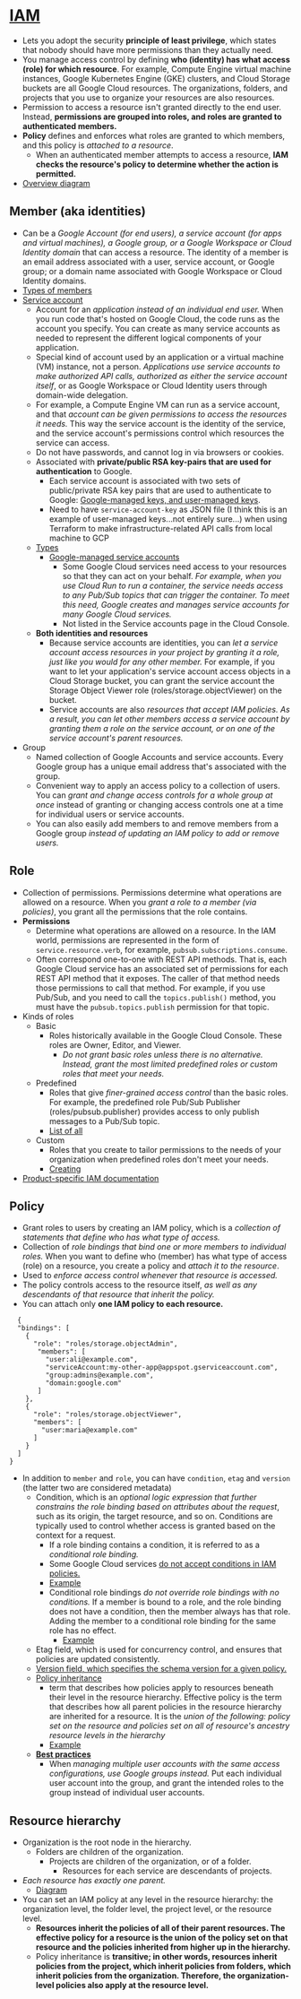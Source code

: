 # [IAM](https://cloud.google.com/iam/docs/overview)

- Lets you adopt the security **principle of least privilege**, which states that nobody should have more permissions than they actually need.
- You manage access control by defining **who (identity) has what access (role) for which resource**. For example, Compute Engine virtual machine instances, Google Kubernetes Engine (GKE) clusters, and Cloud Storage buckets are all Google Cloud resources. The organizations, folders, and projects that you use to organize your resources are also resources.
- Permission to access a resource isn't granted directly to the end user. Instead, **permissions are grouped into roles, and roles are granted to authenticated members.**
- **Policy** defines and enforces what roles are granted to which members, and this policy is _attached to a resource_.
  - When an authenticated member attempts to access a resource, **IAM checks the resource's policy to determine whether the action is permitted.**
- [Overview diagram](https://cloud.google.com/iam/img/iam-overview-basics.svg)

## Member (aka identities)

- Can be a _Google Account (for end users), a service account (for apps and virtual machines), a Google group, or a Google Workspace or Cloud Identity domain_ that can access a resource. The identity of a member is an email address associated with a user, service account, or Google group; or a domain name associated with Google Workspace or Cloud Identity domains.
- [Types of members](https://cloud.google.com/iam/docs/overview#concepts_related_identity)
- [Service account](https://cloud.google.com/iam/docs/service-accounts#what_are_service_accounts)
  - Account for an _application instead of an individual end user._ When you run code that's hosted on Google Cloud, the code runs as the account you specify. You can create as many service accounts as needed to represent the different logical components of your application.
  - Special kind of account used by an application or a virtual machine (VM) instance, not a person. _Applications use service accounts to make authorized API calls, authorized as either the service account itself_, or as Google Workspace or Cloud Identity users through domain-wide delegation.
  - For example, a Compute Engine VM can run as a service account, and that _account can be given permissions to access the resources it needs._ This way the service account is the identity of the service, and the service account's permissions control which resources the service can access.
  - Do not have passwords, and cannot log in via browsers or cookies.
  - Associated with **private/public RSA key-pairs that are used for authentication** to Google.
    - Each service account is associated with two sets of public/private RSA key pairs that are used to authenticate to Google: [Google-managed keys, and user-managed keys](https://cloud.google.com/iam/docs/service-accounts#service_account_keys).
    - Need to have `service-account-key` as JSON file (I think this is an example of user-managed keys...not entirely sure...) when using Terraform to make infrastructure-related API calls from local machine to GCP
  - [Types](https://cloud.google.com/iam/docs/service-accounts#types)
    - [Google-managed service accounts](https://cloud.google.com/iam/docs/service-accounts#google-managed)
      - Some Google Cloud services need access to your resources so that they can act on your behalf. _For example, when you use Cloud Run to run a container, the service needs access to any Pub/Sub topics that can trigger the container. To meet this need, Google creates and manages service accounts for many Google Cloud services._
      - Not listed in the Service accounts page in the Cloud Console.
  - **Both identities and resources**
    - Because service accounts are identities, you can _let a service account access resources in your project by granting it a role, just like you would for any other member._ For example, if you want to let your application's service account access objects in a Cloud Storage bucket, you can grant the service account the Storage Object Viewer role (roles/storage.objectViewer) on the bucket.
    - Service accounts are also _resources that accept IAM policies. As a result, you can let other members access a service account by granting them a role on the service account, or on one of the service account's parent resources._
- Group
  - Named collection of Google Accounts and service accounts. Every Google group has a unique email address that's associated with the group.
  - Convenient way to apply an access policy to a collection of users. You can _grant and change access controls for a whole group at once_ instead of granting or changing access controls one at a time for individual users or service accounts.
  - You can also easily add members to and remove members from a Google group _instead of updating an IAM policy to add or remove users._

## Role

- Collection of permissions. Permissions determine what operations are allowed on a resource. When you _grant a role to a member (via policies)_, you grant all the permissions that the role contains.
- **Permissions**
  - Determine what operations are allowed on a resource. In the IAM world, permissions are represented in the form of `service.resource.verb`, for example, `pubsub.subscriptions.consume`.
  - Often correspond one-to-one with REST API methods. That is, each Google Cloud service has an associated set of permissions for each REST API method that it exposes. The caller of that method needs those permissions to call that method. For example, if you use Pub/Sub, and you need to call the `topics.publish()` method, you must have the `pubsub.topics.publish` permission for that topic.
- Kinds of roles
  - Basic
    - Roles historically available in the Google Cloud Console. These roles are Owner, Editor, and Viewer.
      - _Do not grant basic roles unless there is no alternative. Instead, grant the most limited predefined roles or custom roles that meet your needs._
  - Predefined
    - Roles that give _finer-grained access control_ than the basic roles. For example, the predefined role Pub/Sub Publisher (roles/pubsub.publisher) provides access to only publish messages to a Pub/Sub topic.
    - [List of all](https://cloud.google.com/iam/docs/understanding-roles#predefined_roles)
  - Custom
    - Roles that you create to tailor permissions to the needs of your organization when predefined roles don't meet your needs.
    - [Creating](https://cloud.google.com/iam/docs/creating-custom-roles)
- [Product-specific IAM documentation](https://cloud.google.com/iam/docs/understanding-roles#product_specific_documentation)

## Policy

- Grant roles to users by creating an IAM policy, which is a _collection of statements that define who has what type of access._
- Collection of _role bindings that bind one or more members to individual roles._ When you want to define who (member) has what type of access (role) on a resource, you create a policy and _attach it to the resource_.
- Used to _enforce access control whenever that resource is accessed._
- The policy controls access to the resource itself, _as well as any descendants of that resource that inherit the policy._
- You can attach only **one IAM policy to each resource.**

```
  {
  "bindings": [
    {
      "role": "roles/storage.objectAdmin",
       "members": [
         "user:ali@example.com",
         "serviceAccount:my-other-app@appspot.gserviceaccount.com",
         "group:admins@example.com",
         "domain:google.com"
       ]
    },
    {
      "role": "roles/storage.objectViewer",
      "members": [
        "user:maria@example.com"
      ]
    }
  ]
}
```

- In addition to `member` and `role`, you can have `condition`, `etag` and `version` (the latter two are considered metadata)
  - Condition, which is an _optional logic expression that further constrains the role binding based on attributes about the request_, such as its origin, the target resource, and so on. Conditions are typically used to control whether access is granted based on the context for a request.
    - If a role binding contains a condition, it is referred to as a _conditional role binding._
    - Some Google Cloud services [do not accept conditions in IAM policies.](https://cloud.google.com/iam/docs/conditions-overview#resources)
    - [Example](https://cloud.google.com/iam/docs/policies#conditional-bindings)
    - Conditional role bindings _do not override role bindings with no conditions._ If a member is bound to a role, and the role binding does not have a condition, then the member always has that role. Adding the member to a conditional role binding for the same role has no effect.
      - [Example](https://cloud.google.com/iam/docs/policies#conditional-and-unconditional)
  - Etag field, which is used for concurrency control, and ensures that policies are updated consistently.
  - [Version field, which specifies the schema version for a given policy.](https://cloud.google.com/iam/docs/policies#valid)
  - [Policy inheritance](https://cloud.google.com/iam/docs/policies#inheritance)
    - term that describes how policies apply to resources beneath their level in the resource hierarchy. Effective policy is the term that describes how all parent policies in the resource hierarchy are inherited for a resource. It is the _union of the following: policy set on the resource and policies set on all of resource's ancestry resource levels in the hierarchy_
    - [Example](https://cloud.google.com/iam/docs/policies#example-inheritance)
  - [**Best practices**](https://cloud.google.com/iam/docs/policies#policy-best-practices)
    - When _managing multiple user accounts with the same access configurations, use Google groups instead._ Put each individual user account into the group, and grant the intended roles to the group instead of individual user accounts.

## Resource hierarchy

- Organization is the root node in the hierarchy.
  - Folders are children of the organization.
    - Projects are children of the organization, or of a folder.
      - Resources for each service are descendants of projects.
- _Each resource has exactly one parent._
  - [Diagram](https://cloud.google.com/iam/img/policy-inheritance.svg)
- You can set an IAM policy at any level in the resource hierarchy: the organization level, the folder level, the project level, or the resource level.
  - **Resources inherit the policies of all of their parent resources. The effective policy for a resource is the union of the policy set on that resource and the policies inherited from higher up in the hierarchy.**
  - Policy inheritance is **transitive; in other words, resources inherit policies from the project, which inherit policies from folders, which inherit policies from the organization. Therefore, the organization-level policies also apply at the resource level.**